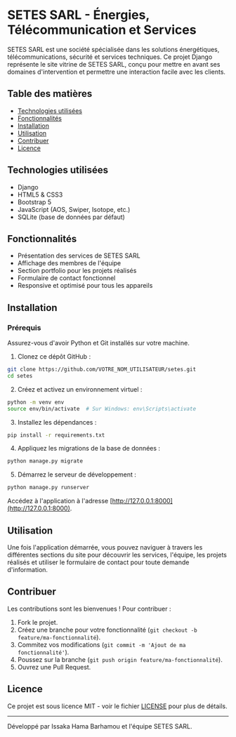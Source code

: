 # SETES SARL - Énergies, Télécommunication et Services

SETES SARL est une société spécialisée dans les solutions énergétiques, télécommunications, sécurité et services techniques. Ce projet Django représente le site vitrine de SETES SARL, conçu pour mettre en avant ses domaines d'intervention et permettre une interaction facile avec les clients.

## Table des matières

- [Technologies utilisées](#technologies-utilisées)
- [Fonctionnalités](#fonctionnalités)
- [Installation](#installation)
- [Utilisation](#utilisation)
- [Contribuer](#contribuer)
- [Licence](#licence)

## Technologies utilisées

- Django
- HTML5 & CSS3
- Bootstrap 5
- JavaScript (AOS, Swiper, Isotope, etc.)
- SQLite (base de données par défaut)

## Fonctionnalités

- Présentation des services de SETES SARL
- Affichage des membres de l'équipe
- Section portfolio pour les projets réalisés
- Formulaire de contact fonctionnel
- Responsive et optimisé pour tous les appareils

## Installation

### Prérequis

Assurez-vous d'avoir Python et Git installés sur votre machine.

1. Clonez ce dépôt GitHub :

```bash
git clone https://github.com/VOTRE_NOM_UTILISATEUR/setes.git
cd setes
```

2. Créez et activez un environnement virtuel :

```bash
python -m venv env
source env/bin/activate  # Sur Windows: env\Scripts\activate
```

3. Installez les dépendances :

```bash
pip install -r requirements.txt
```

4. Appliquez les migrations de la base de données :

```bash
python manage.py migrate
```

5. Démarrez le serveur de développement :

```bash
python manage.py runserver
```

Accédez à l'application à l'adresse [http://127.0.0.1:8000](http://127.0.0.1:8000).

## Utilisation

Une fois l'application démarrée, vous pouvez naviguer à travers les différentes sections du site pour découvrir les services, l'équipe, les projets réalisés et utiliser le formulaire de contact pour toute demande d'information.

## Contribuer

Les contributions sont les bienvenues ! Pour contribuer :

1. Fork le projet.
2. Créez une branche pour votre fonctionnalité (`git checkout -b feature/ma-fonctionnalité`).
3. Commitez vos modifications (`git commit -m 'Ajout de ma fonctionnalité'`).
4. Poussez sur la branche (`git push origin feature/ma-fonctionnalité`).
5. Ouvrez une Pull Request.

## Licence

Ce projet est sous licence MIT - voir le fichier [LICENSE](LICENSE) pour plus de détails.

---

Développé par Issaka Hama Barhamou et l'équipe SETES SARL.
